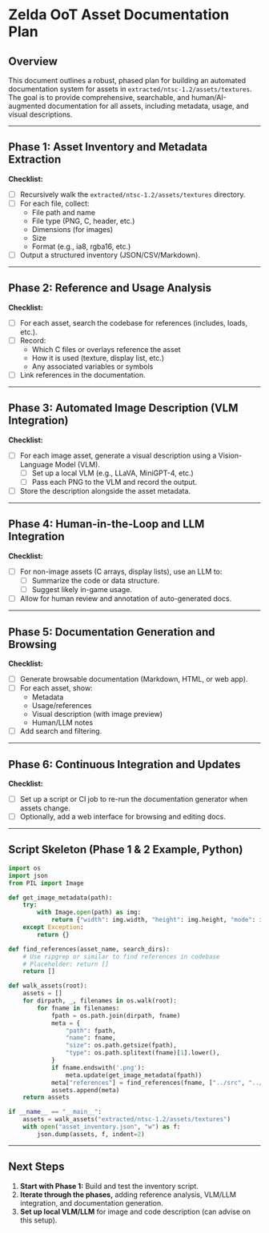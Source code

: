 # Zelda OoT Asset Documentation Plan

## Overview
This document outlines a robust, phased plan for building an automated documentation system for assets in `extracted/ntsc-1.2/assets/textures`. The goal is to provide comprehensive, searchable, and human/AI-augmented documentation for all assets, including metadata, usage, and visual descriptions.

---

## Phase 1: Asset Inventory and Metadata Extraction

**Checklist:**
- [ ] Recursively walk the `extracted/ntsc-1.2/assets/textures` directory.
- [ ] For each file, collect:
  - File path and name
  - File type (PNG, C, header, etc.)
  - Dimensions (for images)
  - Size
  - Format (e.g., ia8, rgba16, etc.)
- [ ] Output a structured inventory (JSON/CSV/Markdown).

---

## Phase 2: Reference and Usage Analysis

**Checklist:**
- [ ] For each asset, search the codebase for references (includes, loads, etc.).
- [ ] Record:
  - Which C files or overlays reference the asset
  - How it is used (texture, display list, etc.)
  - Any associated variables or symbols
- [ ] Link references in the documentation.

---

## Phase 3: Automated Image Description (VLM Integration)

**Checklist:**
- [ ] For each image asset, generate a visual description using a Vision-Language Model (VLM).
  - [ ] Set up a local VLM (e.g., LLaVA, MiniGPT-4, etc.)
  - [ ] Pass each PNG to the VLM and record the output.
- [ ] Store the description alongside the asset metadata.

---

## Phase 4: Human-in-the-Loop and LLM Integration

**Checklist:**
- [ ] For non-image assets (C arrays, display lists), use an LLM to:
  - [ ] Summarize the code or data structure.
  - [ ] Suggest likely in-game usage.
- [ ] Allow for human review and annotation of auto-generated docs.

---

## Phase 5: Documentation Generation and Browsing

**Checklist:**
- [ ] Generate browsable documentation (Markdown, HTML, or web app).
- [ ] For each asset, show:
  - Metadata
  - Usage/references
  - Visual description (with image preview)
  - Human/LLM notes
- [ ] Add search and filtering.

---

## Phase 6: Continuous Integration and Updates

**Checklist:**
- [ ] Set up a script or CI job to re-run the documentation generator when assets change.
- [ ] Optionally, add a web interface for browsing and editing docs.

---

## Script Skeleton (Phase 1 & 2 Example, Python)

```python
import os
import json
from PIL import Image

def get_image_metadata(path):
    try:
        with Image.open(path) as img:
            return {"width": img.width, "height": img.height, "mode": img.mode}
    except Exception:
        return {}

def find_references(asset_name, search_dirs):
    # Use ripgrep or similar to find references in codebase
    # Placeholder: return []
    return []

def walk_assets(root):
    assets = []
    for dirpath, _, filenames in os.walk(root):
        for fname in filenames:
            fpath = os.path.join(dirpath, fname)
            meta = {
                "path": fpath,
                "name": fname,
                "size": os.path.getsize(fpath),
                "type": os.path.splitext(fname)[1].lower(),
            }
            if fname.endswith('.png'):
                meta.update(get_image_metadata(fpath))
            meta["references"] = find_references(fname, ["../src", "../assets"])
            assets.append(meta)
    return assets

if __name__ == "__main__":
    assets = walk_assets("extracted/ntsc-1.2/assets/textures")
    with open("asset_inventory.json", "w") as f:
        json.dump(assets, f, indent=2)
```

---

## Next Steps

1. **Start with Phase 1:** Build and test the inventory script.
2. **Iterate through the phases,** adding reference analysis, VLM/LLM integration, and documentation generation.
3. **Set up local VLM/LLM** for image and code description (can advise on this setup). 
